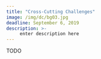 ```yaml
---
title: "Cross-Cutting Challenges"
image: /img/dc/bg03.jpg
deadline: September 6, 2019
description: >-
     enter description here
---
```



TODO